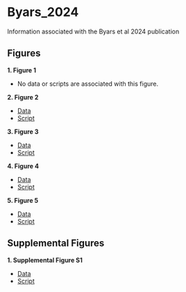 # Byars_2024
Information associated with the Byars et al 2024 publication

## Figures
**1. Figure 1**
- No data or scripts are associated with this figure.

**2. Figure 2**

- [Data](https://github.com/riddlenc/Byars_2024/blob/fe10a65d7cae5b0e450c412ec5cac586ffbf596a/Data_2.zip)
- [Script](https://github.com/riddlenc/Byars_2024/blob/7aa2397dba6dd1c4070235700e4c7c07747c9c6a/Figure%202.Rmd)


**3. Figure 3**

- [Data](https://github.com/riddlenc/Byars_2024/blob/944f774913ad385d7f98f52c90e49512d09bef6c/Data_3.zip)
- [Script](https://github.com/riddlenc/Byars_2024/blob/58998a7adec6edf2594eb3881be3e2efe7762201/Figure%203.Rmd)

     
**4. Figure 4**

- [Data](https://github.com/riddlenc/Byars_2024/blob/24c61cee70bc024b69e74da8a1dd6389c4faaf2d/Data_4.zip)
- [Script](https://github.com/riddlenc/Byars_2024/blob/9bb2500b813279e6d9e016949adc25992127aeb7/Figure%203.Rmd)


**5. Figure 5**

- [Data](https://github.com/riddlenc/Byars_2024/blob/667eb09e28a5805e305099d98ea60c1cd69a4b04/Data_5.zip)
- [Script](https://github.com/riddlenc/Byars_2024/blob/5a3e7c68ec0d1355ff6d5106e5a5de8792f5385a/Figure%204.Rmd)

## Supplemental Figures

**1. Supplemental Figure S1**

- [Data](https://github.com/riddlenc/Byars_2024/blob/b2d23efe8838ae1409584ec6616f0b305ad2698a/Data_S1.zip)
- [Script](https://github.com/riddlenc/Byars_2024/blob/b44fbc3385d3ce56ebe0597f13cbb0276469c926/Supplemental%20Figure%201.Rmd)

